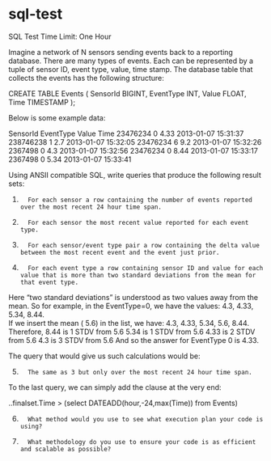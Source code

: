 # sql-test
SQL Test
Time Limit: One Hour

Imagine a network of N sensors sending events back to a reporting database.
There are many types of events.  Each can be represented by a tuple of sensor ID, event type, value, time stamp.
The database table that collects the events has the following structure:
 
CREATE TABLE Events
(
SensorId BIGINT,
EventType INT,
Value FLOAT,
Time TIMESTAMP
);
 
Below is some example data:
 
SensorId   EventType Value      Time
23476234   0         4.33       2013-01-07 15:31:37
238746238  1         2.7        2013-01-07 15:32:05
23476234   6         9.2        2013-01-07 15:32:26
2367498    0         4.3        2013-01-07 15:32:56
23476234   0         8.44       2013-01-07 15:33:17
2367498    0         5.34       2013-01-07 15:33:41
 
Using ANSII compatible SQL, write queries that produce the following result sets:
 
1.       For each sensor a row containing the number of events reported over the most recent 24 hour time span.


2.       For each sensor the most recent value reported for each event type.



3.       For each sensor/event type pair a row containing the delta value between the most recent event and the event just prior.



4.       For each event type a row containing sensor ID and value for each value that is more than two standard deviations from the mean for that event type.

Here “two standard deviations” is understood as two values away from the mean. So for example, in the EventType=0, we have the values:    4.3, 4.33, 5.34, 8.44.  
If we insert the mean ( 5.6)   in the list, we have:   4.3, 4.33, 5.34, 5.6, 8.44.  
Therefore, 
8.44 is 1 STDV from 5.6
5.34 is 1 STDV from 5.6
4.33 is 2 STDV from 5.6
4.3 is 3 STDV from 5.6
And so the answer for EventType 0 is 4.33.  

The query that would give us such calculations would be:

5.       The same as 3 but only over the most recent 24 hour time span.

To the last query, we can simply add the clause at the very end:

..finalset.Time >  (select  DATEADD(hour,-24,max(Time))
 from Events)


6.       What method would you use to see what execution plan your code is using?


7.       What methodology do you use to ensure your code is as efficient and scalable as possible? 

